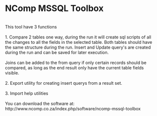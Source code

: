 # NComp MSSQL Toolbox
<br>
This tool have 3 functions<br>
<br>
1. Compare 2 tables one way, during the run it will create sql scripts of all the changes to all the fields in the selected table. Both tables should have the same structure during the run. Insert and Update query's are created during the run and can be saved for later execution.<br>
<br>
Joins can be added to the from query if only certain records should be compared, as long as the end result only have the current table fields visible.<br>
<br>
2. Export utility for creating insert querys from a result set.<br>
<br>
3. Import help utilities<br>
<br>
You can download the software at: http://www.ncomp.co.za/index.php/software/ncomp-mssql-toolbox
